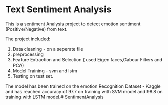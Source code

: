 # Text Sentiment Analysis 

This is a sentiment Analysis project to detect emotion sentiment (Positive/Negative) from text.


The project included:
1. Data cleaning - on a seperate file
2. preprocessing
3. Feature Extraction and Selection ( used Eigen faces,Gabour Filters and PCA)
6. Model Training - svm and lstm
7. Testing on test set.

The model has been trained on the emotion Recognition Dataset - Kaggle and has reached accuracy of 97.7 on training with SVM model and 98.8 on training with LSTM model.# SentimentAnalysis

